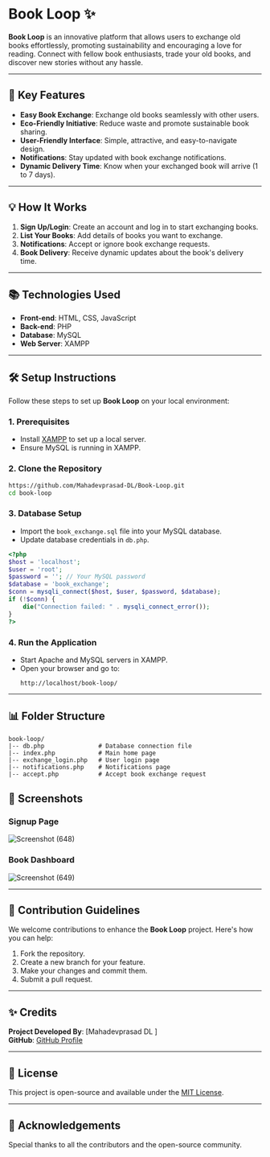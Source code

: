 # Book Loop ✨

**Book Loop** is an innovative platform that allows users to exchange old books effortlessly, promoting sustainability and encouraging a love for reading. Connect with fellow book enthusiasts, trade your old books, and discover new stories without any hassle.

---

## 🌟 Key Features
- **Easy Book Exchange**: Exchange old books seamlessly with other users.
- **Eco-Friendly Initiative**: Reduce waste and promote sustainable book sharing.
- **User-Friendly Interface**: Simple, attractive, and easy-to-navigate design.
- **Notifications**: Stay updated with book exchange notifications.
- **Dynamic Delivery Time**: Know when your exchanged book will arrive (1 to 7 days).

---

## 💡 How It Works
1. **Sign Up/Login**: Create an account and log in to start exchanging books.
2. **List Your Books**: Add details of books you want to exchange.
3. **Notifications**: Accept or ignore book exchange requests.
4. **Book Delivery**: Receive dynamic updates about the book's delivery time.

---

## 📚 Technologies Used
- **Front-end**: HTML, CSS, JavaScript
- **Back-end**: PHP
- **Database**: MySQL
- **Web Server**: XAMPP

---

## 🛠️ Setup Instructions
Follow these steps to set up **Book Loop** on your local environment:

### 1. Prerequisites
- Install [XAMPP](https://www.apachefriends.org/) to set up a local server.
- Ensure MySQL is running in XAMPP.

### 2. Clone the Repository
```bash
https://github.com/Mahadevprasad-DL/Book-Loop.git       
cd book-loop
```

### 3. Database Setup
- Import the `book_exchange.sql` file into your MySQL database.
- Update database credentials in `db.php`.

```php
<?php
$host = 'localhost';
$user = 'root';
$password = ''; // Your MySQL password
$database = 'book_exchange';
$conn = mysqli_connect($host, $user, $password, $database);
if (!$conn) {
    die("Connection failed: " . mysqli_connect_error());
}
?>
```

### 4. Run the Application
- Start Apache and MySQL servers in XAMPP.
- Open your browser and go to: 
  ```
  http://localhost/book-loop/
  ```

---

## 📊 Folder Structure
```
book-loop/
|-- db.php               # Database connection file
|-- index.php            # Main home page
|-- exchange_login.php   # User login page
|-- notifications.php    # Notifications page
|-- accept.php           # Accept book exchange request
```

## 🎨 Screenshots
### Signup Page
![Screenshot (648)](https://github.com/user-attachments/assets/dfb8fe00-eb75-4634-bd72-42cf15b27870)


### Book Dashboard
![Screenshot (649)](https://github.com/user-attachments/assets/7569af79-7d0c-4c1b-9d9e-7c784ced8b9e)


---



## 🌈 Contribution Guidelines
We welcome contributions to enhance the **Book Loop** project. Here's how you can help:
1. Fork the repository.
2. Create a new branch for your feature.
3. Make your changes and commit them.
4. Submit a pull request.

---

## ✨ Credits
**Project Developed By**: [Mahadevprasad DL ]  
**GitHub**: [GitHub Profile](https://github.com/Mahadevprasad-DL)

---

## 📢 License
This project is open-source and available under the [MIT License](LICENSE).

---

## 📢 Acknowledgements
Special thanks to all the contributors and the open-source community.

